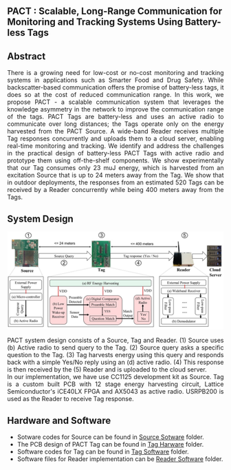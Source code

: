 ## PACT : Scalable, Long-Range Communication for Monitoring and Tracking Systems Using Battery-less Tags
## Abstract

<div align="justify">There is a growing need for low-cost or no-cost monitoring and tracking systems in applications such as Smarter Food and Drug Safety. While backscatter-based communication offers the promise of battery-less tags, it does so at the cost of reduced communication range. In this work, we propose PACT - a scalable communication system that leverages the knowledge asymmetry in the network to improve the communication range of the tags. PACT Tags are battery-less and uses an active radio to communicate over long distances; the Tags operate only on the energy harvested from the PACT Source. A wide-band Reader receives multiple Tag responses concurrently and uploads them to a cloud server, enabling real-time monitoring and tracking. We identify and address the challenges in the practical design of battery-less PACT Tags with active radio and prototype them using off-the-shelf components. We show experimentally that our Tag consumes only 23 muJ energy, which is harvested from an excitation Source that is up to 24 meters away from the Tag. We show that in outdoor deployments, the responses from an estimated 520 Tags can be received by a Reader concurrently while being 400 meters away from the Tags.

## System Design

![PACT Framework](Figures/Block_Diagram_3.jpg)

PACT system design consists of a Source, Tag and Reader. (1) Source uses (b) Active radio to send query to the Tag. (2) Source query asks a specific question to the Tag. (3) Tag harvests energy using this query and responds back with a simple Yes/No reply using an (d) active radio. (4) This response is then received by the (5) Reader and is uploaded to the cloud server.  
In our implementation, we have use CC1125 development kit as Source. Tag is a custom built PCB with 12 stage energy harvesting circuit, Lattice Semiconductor's iCE40LX FPGA and AX5043 as active radio. USRPB200 is used as the Reader to receive Tag response.

## Hardware and Software
* Sotware codes for Source can be found in [Source Sotware](Source/Software) folder.
* The PCB design of PACT Tag can be found in [Tag Harware](Tag/Hardware) folder.
* Software codes for Tag can be found in [Tag Software](Tag/Software) folder.
* Software files for Reader implementation can be [Reader Software](Reader/Software) folder.

